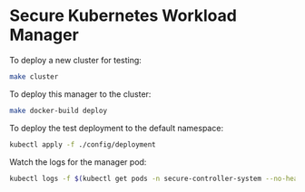 # Secure Kubernetes Workload Manager

To deploy a new cluster for testing:
```bash
make cluster
```
To deploy this manager to the cluster:
```bash
make docker-build deploy
```
To deploy the test deployment to the default namespace:
```bash
kubectl apply -f ./config/deployment
```
Watch the logs for the manager pod:
```bash
kubectl logs -f $(kubectl get pods -n secure-controller-system --no-headers | cut -d ' ' -f 1) -n secure-controller-system
```
